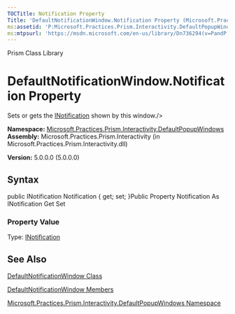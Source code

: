 ```yaml
---
TOCTitle: Notification Property
Title: 'DefaultNotificationWindow.Notification Property (Microsoft.Practices.Prism.Interactivity.DefaultPopupWindows)'
ms:assetid: 'P:Microsoft.Practices.Prism.Interactivity.DefaultPopupWindows.DefaultNotificationWindow.Notification'
ms:mtpsurl: 'https://msdn.microsoft.com/en-us/library/Dn736294(v=PandP.50)'
---
```


Prism Class Library

DefaultNotificationWindow.Notification Property
===================================================

Sets or gets the [INotification](https://msdn.microsoft.com/t:microsoft.practices.prism.interactivity.interactionrequest.inotification) shown by this window./&gt;

**Namespace:** [Microsoft.Practices.Prism.Interactivity.DefaultPopupWindows](https://msdn.microsoft.com/n:microsoft.practices.prism.interactivity.defaultpopupwindows)
**Assembly:** Microsoft.Practices.Prism.Interactivity (in Microsoft.Practices.Prism.Interactivity.dll)

**Version:** 5.0.0.0 (5.0.0.0)

## Syntax


public INotification Notification { get; set; }Public Property Notification As INotification Get Set
### Property Value

Type: [INotification](https://msdn.microsoft.com/t:microsoft.practices.prism.interactivity.interactionrequest.inotification)

See Also
--------


[DefaultNotificationWindow Class](https://msdn.microsoft.com/t:microsoft.practices.prism.interactivity.defaultpopupwindows.defaultnotificationwindow)

[DefaultNotificationWindow Members](https://msdn.microsoft.com/allmembers.t:microsoft.practices.prism.interactivity.defaultpopupwindows.defaultnotificationwindow)

[Microsoft.Practices.Prism.Interactivity.DefaultPopupWindows Namespace](https://msdn.microsoft.com/n:microsoft.practices.prism.interactivity.defaultpopupwindows)
